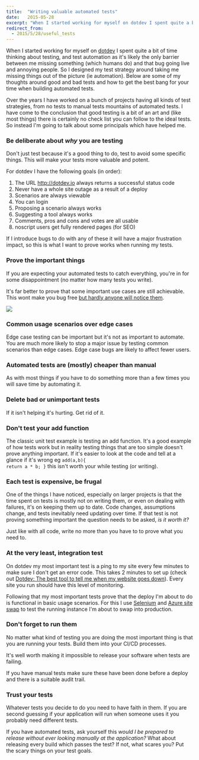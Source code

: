 ```yaml
---
title:  "Writing valuable automated tests"
date:   2015-05-28
excerpt: "When I started working for myself on dotdev I spent quite a bit of time thinking about testing, and test automation as it's likely the only barrier between me missing something (which humans do) and that bug going live and annoying people. So I designed my test strategy around taking me missing things out of the picture (ie automation). Below are some of my thoughts around good and bad tests and how to get the best bang for your time when building automated tests."
redirect_from:
  - 2015/5/28/useful_tests
---
```

When I started working for myself on [dotdev](https://dotdev.io) I spent quite a bit of time thinking about testing, and test automation as it's likely the only barrier between me missing something (which humans do) and that bug going live and annoying people. So I designed my test strategy around taking me missing things out of the picture (ie automation). Below are some of my thoughts around good and bad tests and how to get the best bang for your time when building automated tests.

Over the years I have worked on a bunch of projects having all kinds of test strategies, from no tests to manual tests mountains of automated tests. I have come to the conclusion that good testing is a bit of an art and (like most things) there is certainly no check list you can follow to the ideal tests. So instead I'm going to talk about some principals which have helped me.

### Be deliberate about *why* you are testing

Don't just test because it's a good thing to do, test to avoid some specific things. This will make your tests more valuable and potent.

For dotdev I have the following goals (in order):

1. The URL http://dotdev.io always returns a successful status code
2. Never have a whole site outage as a result of a deploy
3. Scenarios are always viewable
4. You can login
5. Proposing a scenario always works
6. Suggesting a tool always works
7. Comments, pros and cons and votes are all usable
8. noscript users get fully rendered pages (for SEO)

If I introduce bugs to do with any of these it will have a major frustration impact, so this is what I want to prove works when running my tests.

### Prove the important things

If you are expecting your automated tests to catch everything, you're in for some disappointment (no matter how many tests you write).

It's far better to prove that some important use cases are still achievable. This wont make you bug free [but hardly anyone will notice them](http://en.wikipedia.org/wiki/Pareto_principle).

![](http://i.stack.imgur.com/ifOwg.gif)

### Common usage scenarios over edge cases

Edge case testing can be important but it's not as important to automate. You are much more likely to stop a major issue by testing common scenarios than edge cases. Edge case bugs are likely to affect fewer users.

### Automated tests are (mostly) cheaper than manual

As with most things if you have to do something more than a few times you will save time by automating it.

### Delete bad or unimportant tests

If it isn't helping it's hurting. Get rid of it.

### Don't test your add function

The classic unit test example is testing an add function. It's a good example of how tests work but in reality testing things that are too simple doesn't prove anything important. If it's easier to look at the code and tell at a glance if it's wrong eg <code title='ahh&nbsp;good&nbsp;you&nbsp;spotted&nbsp;it'>add(a,b){ return a * b; }</code> this isn't worth your while testing (or writing).

### Each test is expensive, be frugal

One of the things I have noticed, especially on larger projects is that the time spent on tests is mostly not on writing them, or even on dealing with failures, it's on keeping them up to date. Code changes, assumptions change, and tests inevitably need updating over time. If that test is not proving something important the question needs to be asked, *is it worth it?*

Just like with all code, write no more than you have to to prove what you need to.

### At the very least, integration test

On dotdev my most important test is a ping to my site every few minutes to make sure I don't get an error code. This takes 2 minutes to set up (check out [Dotdev: The best tool to tell me when my website goes down](https://dotdev.io/scenario/61/the-best-tool-to-tell-me-when-my-website-goes-down)). Every site you run should have this level of monitoring.

Following that my most important tests prove that the deploy I'm about to do is functional in basic usage scenarios. For this I use [Selenium](http://www.seleniumhq.org/) and [Azure site swap](https://azure.microsoft.com/en-us/documentation/articles/web-sites-staged-publishing/) to test the running instance I'm about to swap into production.

### Don't forget to run them

No matter what kind of testing you are doing the most important thing is that you are running your tests. Build them into your CI/CD processes.

It's well worth making it impossible to release your software when tests are failing.

If you have manual tests make sure these have been done before a deploy and there is a suitable audit trail.

### Trust your tests

Whatever tests you decide to do you need to have faith in them. If you are second guessing if your application will run when someone uses it you probably need different tests.

If you have automated tests, ask yourself this *would I be prepared to release without ever looking manually at the application?* What about releasing every build which passes the test? If not, what scares you? Put the scary things on your test goals.
